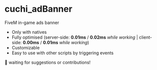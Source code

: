 # cuchi_adBanner
FiveM in-game ads banner

+ Only with natives
+ Fully optimised (server-side: **0.01ms** / **0.02ms** *while working* | client-side: **0.00ms** / **0.01ms** *while working*)
+ Customizable
+ Easy to use with other scripts by triggering events

🎉 waiting for suggestions or contributions!

